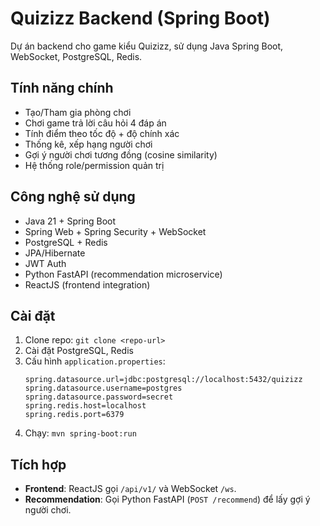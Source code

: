 # Quizizz Backend (Spring Boot)
Dự án backend cho game kiểu Quizizz, sử dụng Java Spring Boot, WebSocket, PostgreSQL, Redis.

## Tính năng chính
- Tạo/Tham gia phòng chơi
- Chơi game trả lời câu hỏi 4 đáp án
- Tính điểm theo tốc độ + độ chính xác
- Thống kê, xếp hạng người chơi
- Gợi ý người chơi tương đồng (cosine similarity)
- Hệ thống role/permission quản trị

## Công nghệ sử dụng
- Java 21 + Spring Boot
- Spring Web + Spring Security + WebSocket
- PostgreSQL + Redis
- JPA/Hibernate 
- JWT Auth
- Python FastAPI (recommendation microservice)
- ReactJS (frontend integration)

## Cài đặt
1. Clone repo: `git clone <repo-url>`
2. Cài đặt PostgreSQL, Redis
3. Cấu hình `application.properties`:
   ```properties
   spring.datasource.url=jdbc:postgresql://localhost:5432/quizizz
   spring.datasource.username=postgres
   spring.datasource.password=secret
   spring.redis.host=localhost
   spring.redis.port=6379
   ```
4. Chạy: `mvn spring-boot:run`

## Tích hợp
- **Frontend**: ReactJS gọi `/api/v1/` và WebSocket `/ws`.
- **Recommendation**: Gọi Python FastAPI (`POST /recommend`) để lấy gợi ý người chơi.